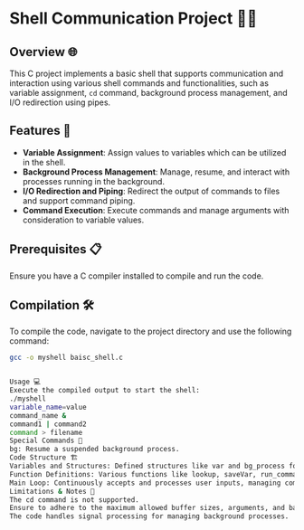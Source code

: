 # Shell Communication Project 🐚📡

## Overview 🌐

This C project implements a basic shell that supports communication and interaction using various shell commands and functionalities, such as variable assignment, `cd` command, background process management, and I/O redirection using pipes.

## Features 🌟

- **Variable Assignment**: Assign values to variables which can be utilized in the shell.
- **Background Process Management**: Manage, resume, and interact with processes running in the background.
- **I/O Redirection and Piping**: Redirect the output of commands to files and support command piping.
- **Command Execution**: Execute commands and manage arguments with consideration to variable values.

## Prerequisites 📋

Ensure you have a C compiler installed to compile and run the code.

## Compilation 🛠️

To compile the code, navigate to the project directory and use the following command:

```sh
gcc -o myshell baisc_shell.c


Usage 💻
Execute the compiled output to start the shell:
./myshell
variable_name=value
command_name &
command1 | command2
command > filename
Special Commands 🔑
bg: Resume a suspended background process.
Code Structure 🏗️
Variables and Structures: Defined structures like var and bg_process for variable storage and background process management.
Function Definitions: Various functions like lookup, saveVar, run_commands, and signal handlers.
Main Loop: Continuously accepts and processes user inputs, managing command parsing and execution.
Limitations & Notes 📜
The cd command is not supported.
Ensure to adhere to the maximum allowed buffer sizes, arguments, and background processes as defined in the macros.
The code handles signal processing for managing background processes.
